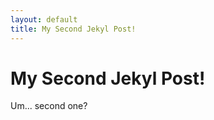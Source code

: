 ```yaml
---
layout: default
title: My Second Jekyl Post!
---
```

My Second Jekyl Post!
====================
Um... second one?